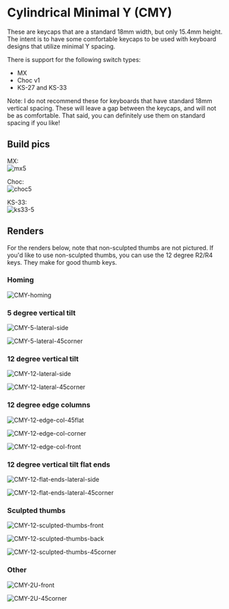 # Cylindrical Minimal Y (CMY)

These are keycaps that are a standard 18mm width, but only 15.4mm height. The intent is to have some comfortable keycaps to be used with keyboard designs that utilize minimal Y spacing.

There is support for the following switch types:  
* MX
* Choc v1
* KS-27 and KS-33

Note: I do not recommend these for keyboards that have standard 18mm vertical spacing. These will leave a gap between the keycaps, and will not be as comfortable. That said, you can definitely use them on standard spacing if you like!


## Build pics

MX:  
![mx5](images/build-mx-5-degree.jpg)

Choc:  
![choc5](images/build-choc-5-degree.jpg)

KS-33:  
![ks33-5](images/build-ks33-5-degree.jpg)

## Renders

For the renders below, note that non-sculpted thumbs are not pictured. If you'd like to use non-sculpted thumbs, you can use the 12 degree R2/R4 keys. They make for good thumb keys.

### Homing

![CMY-homing](images/CMY-homing.png)

### 5 degree vertical tilt

![CMY-5-lateral-side](images/CMY-5-lateral-side.png)

![CMY-5-lateral-45corner](images/CMY-5-lateral-45corner.png)

### 12 degree vertical tilt

![CMY-12-lateral-side](images/CMY-12-lateral-side.png)

![CMY-12-lateral-45corner](images/CMY-12-lateral-45corner.png)

### 12 degree edge columns

![CMY-12-edge-col-45flat](images/CMY-12-edge-col-45flat.png)

![CMY-12-edge-col-corner](images/CMY-12-edge-col-corner.png)

![CMY-12-edge-col-front](images/CMY-12-edge-col-front.png)

### 12 degree vertical tilt flat ends

![CMY-12-flat-ends-lateral-side](images/CMY-12-flat-ends-lateral-side.png)

![CMY-12-flat-ends-lateral-45corner](images/CMY-12-flat-ends-lateral-45corner.png)

### Sculpted thumbs

![CMY-12-sculpted-thumbs-front](images/CMY-12-sculpted-thumbs-front.png)

![CMY-12-sculpted-thumbs-back](images/CMY-12-sculpted-thumbs-back.png)

![CMY-12-sculpted-thumbs-45corner](images/CMY-12-sculpted-thumbs-45corner.png)

### Other

![CMY-2U-front](images/CMY-2U-front.png)

![CMY-2U-45corner](images/CMY-2U-45corner.png)


